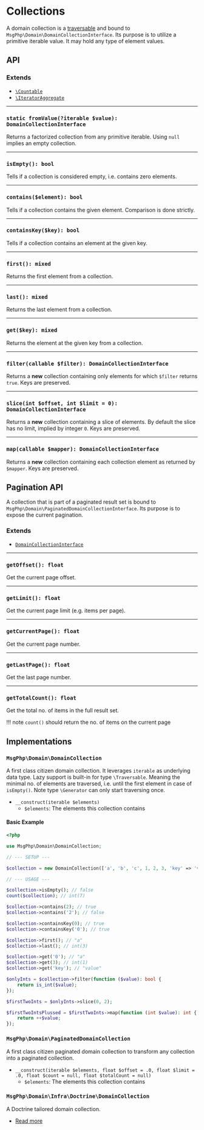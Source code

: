 # Collections

A domain collection is a [traversable] and bound to `MsgPhp\Domain\DomainCollectionInterface`. Its purpose is to utilize
a primitive iterable value. It may hold any type of element values.

## API

### Extends

- [`\Countable`][countable]
- [`\IteratorAggregate`][iterator-aggregate]

---

### `static fromValue(?iterable $value): DomainCollectionInterface`

Returns a factorized collection from any primitive iterable. Using `null` implies an empty collection.

---

### `isEmpty(): bool`

Tells if a collection is considered empty, i.e. contains zero elements.

---

### `contains($element): bool`

Tells if a collection contains the given element. Comparison is done strictly.

---

### `containsKey($key): bool`

Tells if a collection contains an element at the given key.

---

### `first(): mixed`

Returns the first element from a collection.

---

### `last(): mixed`

Returns the last element from a collection.

---

### `get($key): mixed`

Returns the element at the given key from a collection.

---

### `filter(callable $filter): DomainCollectionInterface`

Returns a **new** collection containing only elements for which `$filter` returns `true`. Keys are preserved.

---

### `slice(int $offset, int $limit = 0): DomainCollectionInterface`

Returns a **new** collection containing a slice of elements. By default the slice has no limit, implied by integer `0`.
Keys are preserved.

---

### `map(callable $mapper): DomainCollectionInterface`

Returns a **new** collection containing each collection element as returned by `$mapper`. Keys are preserved.

## Pagination API

A collection that is part of a paginated result set is bound to `MsgPhp\Domain\PaginatedDomainCollectionInterface`. Its
purpose is to expose the current pagination.

### Extends

- [`DomainCollectionInterface`](#collections)

---

### `getOffset(): float`

Get the current page offset.

---

### `getLimit(): float`

Get the current page limit (e.g. items per page).

---

### `getCurrentPage(): float`

Get the current page number.

---

### `getLastPage(): float`

Get the last page number.

---

### `getTotalCount(): float`

Get the total no. of items in the full result set.

!!! note
    `count()` should return the no. of items on the current page

## Implementations

### `MsgPhp\Domain\DomainCollection`

A first class citizen domain collection. It leverages `iterable` as underlying data type. Lazy support is built-in for
type `\Traversable`. Meaning the minimal no. of elements are traversed, i.e. until the first element in case of
`isEmpty()`. Note type `\Generator` can only start traversing once.

- `__construct(iterable $elements)`
    - `$elements`: The elements this collection contains

#### Basic Example

```php
<?php

use MsgPhp\Domain\DomainCollection;

// --- SETUP ---

$collection = new DomainCollection(['a', 'b', 'c', 1, 2, 3, 'key' => 'value']);

// --- USAGE ---

$collection->isEmpty(); // false
count($collection); // int(7)

$collection->contains(2); // true
$collection->contains('2'); // false

$collection->containsKey(0); // true
$collection->containsKey('0'); // true

$collection->first(); // "a"
$collection->last(); // int(3)

$collection->get('0'); // "a"
$collection->get(3); // int(1)
$collection->get('key'); // "value"

$onlyInts = $collection->filter(function ($value): bool {
    return is_int($value);
});

$firstTwoInts = $onlyInts->slice(0, 2);

$firstTwoIntsPlussed = $firstTwoInts->map(function (int $value): int {
    return ++$value;
});
```

### `MsgPhp\Domain\PaginatedDomainCollection`

A first class citizen paginated domain collection to transform any collection into a paginated collection.

- `__construct(iterable $elements, float $offset = .0, float $limit = .0, float $count = null, float $totalCount = null)`
    - `$elements`: The elements this collection contains

### `MsgPhp\Domain\Infra\Doctrine\DomainCollection`

A Doctrine tailored domain collection.

- [Read more](../infrastructure/doctrine-collections.md#domain-collection)

[traversable]: https://secure.php.net/traversable
[countable]: https://secure.php.net/countable
[iterator-aggregate]: https://secure.php.net/iteratoraggregate
